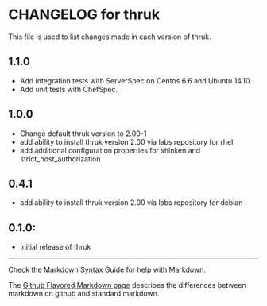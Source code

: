 # CHANGELOG for thruk

This file is used to list changes made in each version of thruk.
## 1.1.0

* Add integration tests with ServerSpec on Centos 6.6 and Ubuntu 14.10.
* Add unit tests with ChefSpec.

## 1.0.0

* Change default thruk version to 2.00-1
* add ability to install thruk version 2.00 via labs repository for rhel
* add additional configuration properties for shinken and strict_host_authorization

## 0.4.1

* add ability to install thruk version 2.00 via labs repository for debian

## 0.1.0:

* Initial release of thruk

- - -
Check the [Markdown Syntax Guide](http://daringfireball.net/projects/markdown/syntax) for help with Markdown.

The [Github Flavored Markdown page](http://github.github.com/github-flavored-markdown/) describes the differences between markdown on github and standard markdown.
